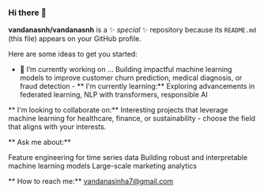 ### Hi there 👋

**vandanasnh/vandanasnh** is a ✨ _special_ ✨ repository because its `README.md` (this file) appears on your GitHub profile.

Here are some ideas to get you started:

- 🔭 I’m currently working on ... Building impactful machine learning models to improve customer churn prediction, medical diagnosis, or fraud detection -
** I'm currently learning:** Exploring advancements in federated learning, NLP with transformers, responsible AI 

** I'm looking to collaborate on:** Interesting projects that leverage machine learning for healthcare, finance, or sustainability - choose the field that aligns with your interests.

** Ask me about:**

Feature engineering for time series data
Building robust and interpretable machine learning models
Large-scale marketing analytics

** How to reach me:** vandanasinha7@gmail.com 

